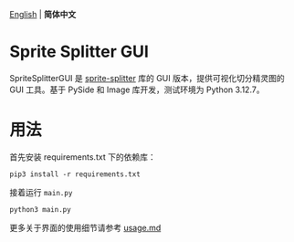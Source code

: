 [English](./README.md) | **简体中文**

# Sprite Splitter GUI

SpriteSplitterGUI 是 [sprite-splitter](https://github.com/Intro1997/SpriteSplitter) 库的 GUI 版本，提供可视化切分精灵图的 GUI 工具。基于 PySide 和 Image 库开发，测试环境为 Python 3.12.7。

# 用法

首先安装 requirements.txt 下的依赖库：

```shell
pip3 install -r requirements.txt
```

接着运行 `main.py`

```shell
python3 main.py
```

更多关于界面的使用细节请参考 [usage.md](./docs/usage_cn.md)
